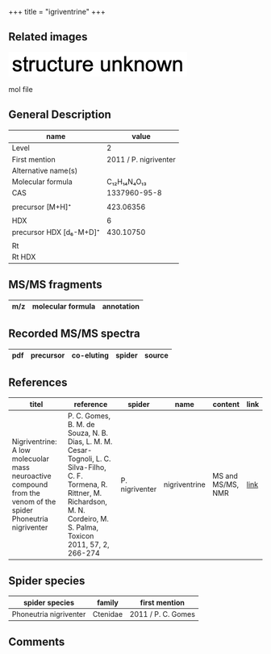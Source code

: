 +++
title = "igriventrine"
+++

## Related images

![](/img/2.png)

mol file
## General Description

| name                    | value                 |
|-------------------------|-----------------------|
| Level                   | 2                     |
| First mention           | 2011 / P. nigriventer |
| Alternative name(s)     |                       |
| Molecular formula       | C₁₂H₁₄N₄O₁₃           |
| CAS                     | 1337960-95-8          |
|                         |                       |
| precursor [M+H]⁺        | 423.06356             |
|                         |                       |
| HDX                     | 6                     |
| precursor HDX [d₆-M+D]⁺ | 430.10750             |
|                         |                       |
| Rt                      |                       |
| Rt HDX                  |                       |



## MS/MS fragments

| m/z       | molecular formula | annotation        |
|-----------|-------------------|-------------------|


## Recorded MS/MS spectra

| pdf | precursor | co-eluting | spider    | source                       |
|-----|-----------|------------|-----------|------------------------------|



## References

| titel                                                                                                         | reference                                                                                                                                                                               | spider         | name          | content           | link                                          |
|---------------------------------------------------------------------------------------------------------------|-----------------------------------------------------------------------------------------------------------------------------------------------------------------------------------------|----------------|---------------|-------------------|-----------------------------------------------|
| Nigriventrine: A low molecuolar mass neuroactive compound from the venom of the spider Phoneutria nigriventer | P. C. Gomes, B. M. de Souza, N. B. Dias, L. M. M. Cesar-Tognoli, L. C. Silva-Filho, C. F. Tormena, R. Rittner, M. Richardson, M. N. Cordeiro, M. S. Palma, Toxicon 2011, 57, 2, 266-274 | P. nigriventer | nigriventrine | MS and MS/MS, NMR | [link](https://doi.org/10.1016/j.toxicon.2010.11.021)  |


## Spider species

| spider species         | family   | first mention      |
|------------------------|----------|--------------------|
| Phoneutria nigriventer | Ctenidae | 2011 / P. C. Gomes |
## Comments